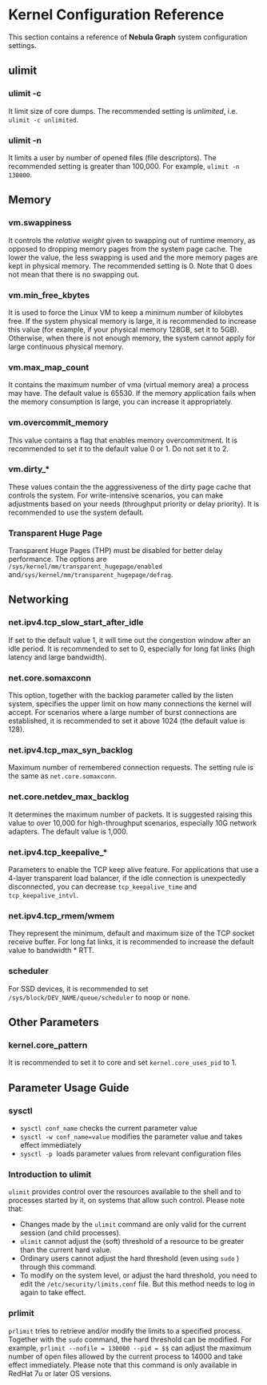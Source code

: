 # Kernel Configuration Reference

This section contains a reference of **Nebula Graph** system configuration settings.

## ulimit

### ulimit -c

It limit size of core dumps. The recommended setting is  _unlimited_, i.e. `ulimit -c unlimited`.

### ulimit -n

It limits a user by number of opened files (file descriptors). The recommended setting is greater than 100,000. For example, `ulimit -n 130000`.

## Memory

### vm.swappiness

It controls the *relative weight* given to swapping out of runtime memory, as opposed to dropping memory pages from the system page cache. The lower the value, the less swapping is used and the more memory pages are kept in physical memory. The recommended setting is 0. Note that 0 does not mean that there is no swapping out.

### vm.min_free_kbytes

It is used to force the Linux VM to keep a minimum number of kilobytes free. If the system physical memory is large, it is recommended to increase this value (for example, if your physical memory 128GB, set it to 5GB). Otherwise, when there is not enough memory, the system cannot apply for large continuous physical memory.

### vm.max_map_count

It contains the maximum number of vma (virtual memory area) a process may have. The default value is 65530. If the memory application fails when the memory consumption is large, you can increase it appropriately.

### vm.overcommit_memory

This value contains a flag that enables memory overcommitment. It is recommended to set it to the default value 0 or 1. Do not set it to 2.

### vm.dirty_*

These values contain the the aggressiveness of the dirty page cache that controls the system. For write-intensive scenarios, you can make adjustments based on your needs (throughput priority or delay priority). It is recommended to use the system default.

### Transparent Huge Page

Transparent Huge Pages (THP) must be disabled for better delay performance. The options are  `/sys/kernel/mm/transparent_hugepage/enabled` and`/sys/kernel/mm/transparent_hugepage/defrag`.

## Networking

### net.ipv4.tcp_slow_start_after_idle

If set to the default value 1, it will time out the congestion window after an idle period. It is recommended to set to 0, especially for long fat links (high latency and large bandwidth).

### net.core.somaxconn

This option, together with the backlog parameter called by the listen system, specifies the upper limit on how many connections the kernel will accept. For scenarios where a large number of burst connections are established, it is recommended to set it above 1024 (the default value is 128).

### net.ipv4.tcp_max_syn_backlog

Maximum number of remembered connection requests. The setting rule is the same as `net.core.somaxconn`.

### net.core.netdev_max_backlog

It determines the maximum number of packets. It is suggested raising this value to over 10,000 for high-throughput scenarios, especially 10G network adapters. The default value is 1,000.

### net.ipv4.tcp_keepalive_*

Parameters to enable the TCP keep alive feature. For applications that use a 4-layer transparent load balancer, if the idle connection is unexpectedly disconnected, you can decrease `tcp_keepalive_time` and `tcp_keepalive_intvl`.

### net.ipv4.tcp_rmem/wmem

They represent the minimum, default and maximum size of the TCP socket receive buffer. For long fat links, it is recommended to increase the default value to bandwidth * RTT.

<!-- ### Network Sortirq Balance
To be added.

## 块设备与文件系统

### barrier
To be added

### noatime
To be added -->

### scheduler

For SSD devices, it is recommended to set `/sys/block/DEV_NAME/queue/scheduler` to noop or none.

## Other Parameters

### kernel.core_pattern

It is recommended to set it to core and set `kernel.core_uses_pid` to 1.

## Parameter Usage Guide

### sysctl

- `sysctl conf_name` checks the current parameter value
- `sysctl -w conf_name=value` modifies the parameter value and takes effect immediately
- `sysctl -p`  loads parameter values ​​from relevant configuration files

### Introduction to ulimit

`ulimit` provides control over the resources available to the shell and to processes started by it, on systems that allow such control. Please note that:

- Changes made by the `ulimit` command are only valid for the current session (and child processes).
- `ulimit` cannot adjust the (soft) threshold of a resource to be greater than the current hard value.
- Ordinary users cannot adjust the hard threshold (even using `sudo` ) through this command.
- To modify on the system level, or adjust the hard threshold, you need to edit the `/etc/security/limits.conf` file. But this method needs to log in again to take effect.

### prlimit

`prlimit` tries to retrieve and/or modify the limits to a specified process. Together with the `sudo` command, the hard threshold can be modified. For example, `prlimit --nofile = 130000 --pid = $$` can adjust the maximum number of open files allowed by the current process to 14000 and take effect immediately. Please note that this command is only available in RedHat 7u or later OS versions.